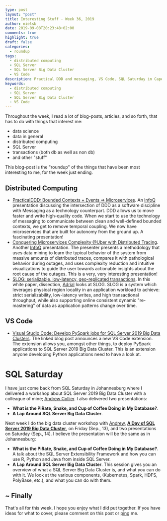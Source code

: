 ```yaml
---
type: post
layout: "post"
title: Interesting Stuff - Week 36, 2019
author: nielsb
date: 2019-09-08T20:23:48+02:00
comments: true
highlight: true
draft: false
categories:
  - roundup
tags:
  - distributed computing
  - SQL Server
  - SQL Server Big Data Cluster
  - VS Code
description: Practical DDD and messaging, VS Code, SQL Saturday in Cape Town, and other interesting topics.
keywords:
  - distributed computing
  - SQL Server
  - SQL Server Big Data Cluster
  - VS Code   
---
```


Throughout the week, I read a lot of blog-posts, articles, and so forth, that has to do with things that interest me:

* data science
* data in general
* distributed computing
* SQL Server
* transactions (both db as well as non db)
* and other "stuff"

This blog-post is the "roundup" of the things that have been most interesting to me, for the week just ending.

<!--more-->

## Distributed Computing

* [PracticalDDD: Bounded Contexts + Events => Microservices][1]. An [InfoQ][iq] presentation discussing the intersection of DDD as a software discipline with Messaging as a technology counterpart. DDD allows us to move faster and write high-quality code. When we start to use the technology of messaging to communicate between clean and well-defined bounded contexts, we get to remove temporal coupling. We now have microservices that are built for autonomy from the ground up. A fascinating presentation!
* [Conquering Microservices Complexity @Uber with Distributed Tracing][2]. Another [InfoQ][iq] presentation. The presenter presents a methodology that uses data mining to learn the typical behavior of the system from massive amounts of distributed traces, compares it with pathological behavior during outages, and uses complexity reduction and intuitive visualizations to guide the user towards actionable insights about the root cause of the outages. This is a very, very interesting presentation!
* [SLOG: serializable, low-latency, geo-replicated transactions][3]. In this white paper, dissection, [Adrial][adcol] looks at SLOG. SLOG is a system which leverages physical region locality in an application workload to achieve: strict serializability, low-latency writes, and high transactional throughput, while also supporting online consistent dynamic "re-mastering" of data as application patterns change over time.

## VS Code

* [Visual Studio Code: Develop PySpark jobs for SQL Server 2019 Big Data Clusters][4]. The linked blog post announces a new VS Code extension. The extension allows you, amongst other things, to deploy PySpark applications to SQL Server 2019 Big Data Cluster. This is an extension anyone developing Python applications need to have a look at.

# SQL Saturday

I have just come back from SQL Saturday in Johannesburg where I delivered a workshop about SQL Server 2019 Big Data Cluster with a colleague of mine; [Andrew Collier][acoll]. I also delivered two presentations:

* **What is the PiRate, Snake, and Cup of Coffee Doing in My Database?**. 
* **A Lap Around SQL Server Big Data Cluster**.

Next week I do the big data cluster workshop with [Andrew][acoll], [**A Day of SQL Server 2019 Big Data Cluster**][5], on Friday (Sep., 13), and two presentations on Saturday (Sep., 14). I believe the presentation will be the same as in Johannesburg:

* **What is the PiRate, Snake, and Cup of Coffee Doing in My Database?**. A talk about the SQL Server Extensibility Framework and how you can use R, Python and Java from inside SQL Server.
* **A Lap Around SQL Server Big Data Cluster**. This session gives you an overview of what a SQL Server Big Data Cluster is, and what you can do with it. We look at the various components, (Kubernetes, Spark, HDFS, PolyBase, etc.), and what you can do with them.

## ~ Finally

That's all for this week. I hope you enjoy what I did put together. If you have ideas for what to cover, please comment on this post or [ping][ma] me.

[ma]: mailto:niels.it.berglund@gmail.com
[mp]: https://blog.acolyer.org
[iq]: https://www.infoq.com/
[ew]: http://sqlonice.com/
[re]: http://blog.revolutionanalytics.com
[sqsk]: https://www.sqlskills.com
[mdaveyblog]: https://mdavey.wordpress.com/
[charlblog]: https://charlla.com/

[jovpop]: https://twitter.com/JovanPop_MSFT
[bobw]: https://twitter.com/bobwardms
[revod]: https://twitter.com/revodavid
[lonny]: https://twitter.com/sqL_handLe
[ewtw]: https://twitter.com/sqlOnIce
[buckw]: https://twitter.com/BuckWoodyMSFT
[mattw]: https://twitter.com/matthewwarren
[murba]: https://twitter.com/muratdemirbas
[daveda]: https://twitter.com/davidthecoder
[adcol]: https://twitter.com/adriancolyer
[jesrod]: https://twitter.com/jrdothoughts
[tomaz]: https://twitter.com/tomaz_tsql
[dataart]: https://twitter.com/dataartisans
[luis]: https://twitter.com/luis_de_sousa
[benstop]: https://twitter.com/benstopford
[conflu]: https://twitter.com/confluentinc
[tylert]: https://twitter.com/tyler_treat
[andrewng]: https://twitter.com/AndrewYNg
[lawr]: https://twitter.com/bytezn
[jue]: https://twitter.com/b0rk
[yan]: https://twitter.com/theburningmonk
[danny]: https://twitter.com/g9yuayon
[rmoff]: https://twitter.com/rmoff
[ryansw]: https://twitter.com/ryanswanstrom
[pabloc]: https://twitter.com/pabloc_ds
[mklep]: https://twitter.com/martinkl
[mdavey]: https://twitter.com/matt_davey
[jboner]: https://twitter.com/jboner
[joeduff]: https://twitter.com/funcOfJoe
[charl]: https://twitter.com/charllamprecht
[dbricks]: https://twitter.com/databricks
[adsit]: https://twitter.com/SitnikAdam
[vicky]: https://twitter.com/vickyharp
[dscentral]: https://twitter.com/DataScienceCtrl
[natemc]: https://twitter.com/natemcmaster
[ads]: https://twitter.com/azuredatastudio
[acoll]: https://twitter.com/datawookie

[1]: https://www.infoq.com/presentations/microservices-ddd-bounded-contexts
[2]: https://www.infoq.com/presentations/uber-microservices-distributed-tracing
[3]: https://blog.acolyer.org/2019/09/04/slog/
[4]: https://cloudblogs.microsoft.com/sqlserver/2019/09/03/visual-studio-code-develop-pyspark-jobs-for-sql-server-2019-big-data-clusters/
[5]: https://www.quicket.co.za/events/80996-sqlsaturday-cape-town-2019-precon-with-neils-berglund-mvp-and-andrew-collier-sq/#/